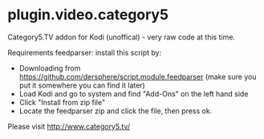# plugin.video.category5
Category5.TV addon for Kodi (unoffical) - very raw code at this time.

Requirements
feedparser:
install this script by:
* Downloading from https://github.com/dersphere/script.module.feedparser (make sure you put it somewhere you can find it later)
* Load Kodi and go to system and find "Add-Ons" on the left hand side
* Click "Install from zip file"
* Locate the feedparser zip and click the file, then press ok.  

Please visit http://www.category5.tv/
